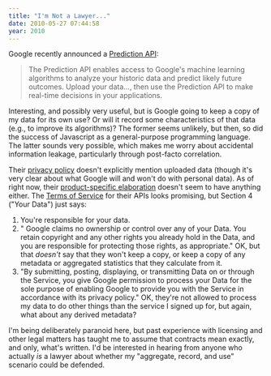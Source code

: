 ```yaml
---
title: "I'm Not a Lawyer..."
date: 2010-05-27 07:44:58
year: 2010
---
```

Google recently announced a <a href="http://code.google.com/apis/predict/">Prediction API</a>:
<blockquote>The Prediction API enables access to Google's machine learning algorithms  to analyze your historic data and predict likely future outcomes.  Upload your data..., then use the Prediction API to make  real-time decisions in your applications.</blockquote>
Interesting, and possibly very useful, but is Google going to keep a copy of my data for its own use? Or will it record some characteristics of that data (e.g., to improve its algorithms)?  The former seems unlikely, but then, so did the success of Javascript as a general-purpose programming language. The latter sounds very possible, which makes me worry about accidental information leakage, particularly through post-facto correlation.

Their <a href="http://www.google.com/privacypolicy.html">privacy policy</a> doesn't explicitly mention uploaded data (though it's very clear about what Google will and won't do with personal data). As of right now, their <a href="http://www.google.com/intl/en/privacy.html">product-specific elaboration</a> doesn't seem to have anything either. The <a href="http://code.google.com/apis/predict/docs/terms.html">Terms of Service</a> for their APIs looks promising, but Section 4 ("Your Data") just says:
<ol>
  <li>You're responsible for your data.</li>
  <li>" Google claims no ownership or control over any of your Data.  You  retain copyright and any other rights you already hold in the Data, and  you are responsible for protecting those rights, as appropriate." OK, but that <em>doesn't</em> say that they won't keep a copy, or keep a copy of any metadata or aggregated statistics that they calculate from it.</li>
  <li>"By submitting, posting, displaying, or transmitting Data on or  through the Service, you give Google permission to process your Data for  the sole purpose of enabling Google to provide you with the Service in  accordance with its privacy policy." OK, they're not allowed to process my data to do other things than the service I signed up for, but again, what about any derived metadata?</li>
</ol>
I'm being deliberately paranoid here, but past experience with licensing and other legal matters has taught me to assume that contracts mean exactly, and only, what's written. I'd be interested in hearing from anyone who actually <em>is</em> a lawyer about whether my "aggregate, record, and use" scenario could be defended.
